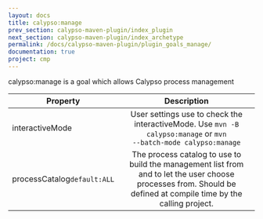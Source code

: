 ```yaml
---
layout: docs
title: calypso:manage
prev_section: calypso-maven-plugin/index_plugin
next_section: calypso-maven-plugin/index_archetype
permalink: /docs/calypso-maven-plugin/plugin_goals_manage/
documentation: true
project: cmp
---
```


calypso:manage is a goal which allows Calypso process management

| Property        | Description           |
| ------------- |:-------------:|
|interactiveMode|User settings use to check the interactiveMode. Use <code>mvn -B calypso:manage</code> or <code>mvn --batch-mode calypso:manage</code>|
|processCatalog<code>default:ALL</code>|The process catalog to use to build the management list from and to let the user choose processes from. Should be defined at compile time by the calling project.|

